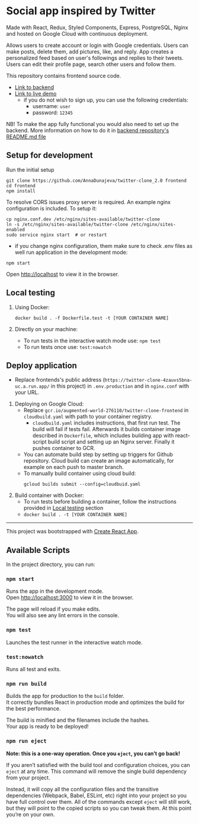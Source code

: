 # Social app inspired by Twitter
Made with React, Redux, Styled Components, Express, PostgreSQL, Nginx and hosted on Google Cloud with continuous deployment.

Allows users to create account or login with Google credentials. Users can make posts, delete them, add pictures, like, and reply. App creates a personalized feed based on user's followings and replies to their tweets. Users can edit their profile page, search other users and follow them.

This repository contains frontend source code.
- [Link to backend](https://github.com/AnnaDunajeva/twitter-clone-backend_2.0)
- [Link to live demo](https://twitter-frontend-4zauvs5bna-uc.a.run.app/login)
    - if you do not wish to sign up, you can use the following credentials: 
        - username: `user`
        - password: `12345`

NB! To make the app fully functional you would also need to set up the backend. More information on how to do it in [backend repository's README.md file](https://github.com/AnnaDunajeva/twitter-clone-backend_2.0)

## Setup for development

Run the initial setup
```
git clone https://github.com/AnnaDunajeva/twitter-clone_2.0 frontend
cd frontend
npm install
```
To resolve CORS issues proxy server is required. An example nginx configuration is included. To setup it:
```
cp nginx.conf.dev /etc/nginx/sites-available/twitter-clone
ln -s /etc/nginx/sites-available/twitter-clone /etc/nginx/sites-enabled
sudo service nginx start  # or restart
```
- if you change nginx configuration, them make sure to check .env files as well
run application in the development mode:
```
npm start
```

Open [http://localhost](http://localhost) to view it in the browser.

## Local testing <a name="local-testing"></a>

1. Using Docker:
    <!-- do i need it to be interactive? -->
    `docker build . -f Dockerfile.test -t [YOUR CONTAINER NAME]`

2. Directly on your machine:
    - To run tests in the interactive watch mode use:
    `npm test`
    - To run tests once use:
    `test:nowatch`

## Deploy application 

- Replace frontends's public address (`https://twitter-clone-4zauvs5bna-uc.a.run.app/` in this project) in `.env.production` and in `nginx.conf` with your URL.

1. Deploying on Google Cloud:
    - Replace `gcr.io/augmented-world-276110/twitter-clone-frontend` in `cloudbuild.yaml` with path to your container registry.
        - `cloudbuild.yaml` includes instructions, that first run test. The build will fail if tests fail. Afterwards it builds container image described in `Dockerfile`, which includes building app with react-script build script and setting up an Nginx server. Finally it pushes container to GCR.
    - You can automate build step by setting up triggers for Github repository. Cloud build can create an image automatically, for example on each push to master branch.
    - To manually build container using cloud build:
        ```
        gcloud builds submit --config=cloudbuid.yaml
        ```
2. Build container with Docker:
    - To run tests before building a container, follow the instructions provided in [Local testing](#local-testing) section
    - `docker build . -t [YOUR CONTAINER NAME]`

------------
This project was bootstrapped with [Create React App](https://github.com/facebook/create-react-app).

## Available Scripts

In the project directory, you can run:

### `npm start`

Runs the app in the development mode.<br />
Open [http://localhost:3000](http://localhost:3000) to view it in the browser.

The page will reload if you make edits.<br />
You will also see any lint errors in the console.

### `npm test`

Launches the test runner in the interactive watch mode.<br />

### `test:nowatch`

Runs all test and exits.


### `npm run build`

Builds the app for production to the `build` folder.<br />
It correctly bundles React in production mode and optimizes the build for the best performance.

The build is minified and the filenames include the hashes.<br />
Your app is ready to be deployed!

### `npm run eject`

**Note: this is a one-way operation. Once you `eject`, you can’t go back!**

If you aren’t satisfied with the build tool and configuration choices, you can `eject` at any time. This command will remove the single build dependency from your project.

Instead, it will copy all the configuration files and the transitive dependencies (Webpack, Babel, ESLint, etc) right into your project so you have full control over them. All of the commands except `eject` will still work, but they will point to the copied scripts so you can tweak them. At this point you’re on your own.

